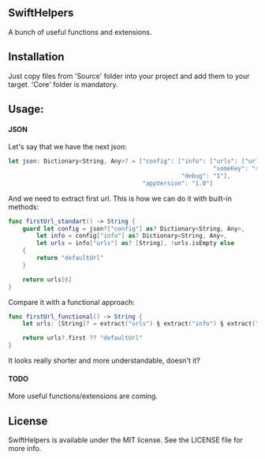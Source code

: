 ## SwiftHelpers

A bunch of useful functions and extensions.

## Installation

Just copy files from 'Source' folder into your project and add them to your target. 'Core' folder is mandatory.

## Usage:
#### JSON

Let's say that we have the next json:
```Swift
let json: Dictionary<String, Any>? = ["config": ["info": ["urls": ["url1", "url2"],
                                                          "someKey": "someValue"],
                                                 "debug": "1"],
                                      "appVersion": "1.0"]
```
And we need to extract first url. This is how we can do it with built-in methods:
```Swift
func firstUrl_standart() -> String {
    guard let config = json?["config"] as? Dictionary<String, Any>,
        let info = config["info"] as? Dictionary<String, Any>,
        let urls = info["urls"] as? [String], !urls.isEmpty else
    {
        return "defaultUrl"
    }

    return urls[0]
}
```
Compare it with a functional approach:
```Swift
func firstUrl_functional() -> String {
    let urls: [String]? = extract("urls") § extract("info") § extract("config") § json

    return urls?.first ?? "defaultUrl"
}
```

It looks really shorter and more understandable, doesn't it?

#### TODO

More useful functions/extensions are coming.

## License
SwiftHelpers is available under the MIT license. See the LICENSE file for more info.
